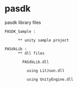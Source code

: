 # pasdk
pasdk library files

    PASDK_Sample : 

          ** unity sample project

    PASdkLib :
          ** dll files

            PASdkLib.dll
  
              using LitJson.dll
  
              using UnityEngine.dll                 
